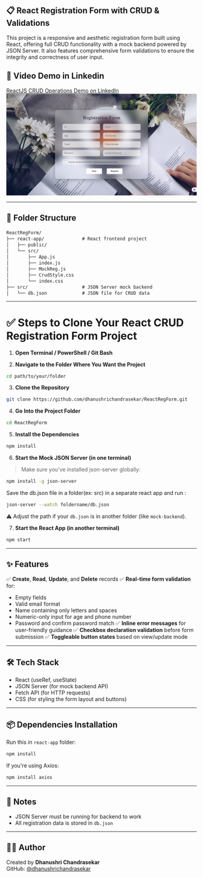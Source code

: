 ## 📋 React Registration Form with CRUD & Validations

This project is a responsive and aesthetic registration form built using React, offering full CRUD functionality with a mock backend powered by JSON Server. It also features comprehensive form validations to ensure the integrity and correctness of user input.

## 🎥 Video Demo in Linkedin 
[ReactJS CRUD Operations Demo on LinkedIn](https://www.linkedin.com/posts/dhanushri17_reactjs-crudoperations-jsonserver-activity-7314321371356954625-3Iup?utm_source=share&utm_medium=member_desktop&rcm=ACoAAEwzmgQB6ZTXFKAOY_iedZyW-cz7_cCUQ-g)
![Registration Form Screenshot](https://github.com/dhanushrichandrasekar/ReactRegForm/blob/f40760f1c8cf5b4f0ecf23101492a8497b986968/RegistrationForm.png)

---

## 📁 Folder Structure

```
ReactRegForm/
├── react-app/              # React frontend project
│   ├── public/
│   └── src/
│       ├── App.js
│       ├── index.js
│       ├── MockReg.js
│       ├── CrudStyle.css
│       └── index.css
├── src/                    # JSON Server mock backend
│   └── db.json             # JSON file for CRUD data
```

---

# ✅ Steps to Clone Your React CRUD Registration Form Project

1. **Open Terminal / PowerShell / Git Bash**

2. **Navigate to the Folder Where You Want the Project**
```bash
cd path/to/your/folder
```

3. **Clone the Repository**
```bash
git clone https://github.com/dhanushrichandrasekar/ReactRegForm.git
```

4. **Go Into the Project Folder**
```bash
cd ReactRegForm
```

5. **Install the Dependencies**
```bash
npm install
```

6. **Start the Mock JSON Server (in one terminal)**
> Make sure you’ve installed json-server globally:
```bash
npm install -g json-server
```

Save the db.json file in a folder(ex: src) in a separate react app and run :
```bash
json-server --watch foldername/db.json
```

⚠️ Adjust the path if your `db.json` is in another folder (like `mock-backend`).

7. **Start the React App (in another terminal)**
```bash
npm start
```
---

## ✨ Features

✅ **Create**, **Read**, **Update**, and **Delete**  records
✅ **Real-time form validation** for:
- Empty fields
- Valid email format
- Name containing only letters and spaces
- Numeric-only input for age and phone number
- Password and confirm password match
✅ **Inline error messages** for user-friendly guidance
✅ **Checkbox declaration validation** before form submission
✅ **Toggleable button states** based on view/update mode

---

## 🛠 Tech Stack
- React (useRef, useState)
- JSON Server (for mock backend API)
- Fetch API (for HTTP requests)
- CSS (for styling the form layout and buttons)

---

## 📦 Dependencies Installation

Run this in `react-app` folder:

```bash
npm install
```

If you're using Axios:
```bash
npm install axios
```

---

## 🧠 Notes

- JSON Server must be running for backend to work
- All registration data is stored in `db.json`

---

## 👩‍💻 Author

Created by **Dhanushri Chandrasekar**  
GitHub: [@dhanushrichandrasekar](https://github.com/dhanushrichandrasekar)

